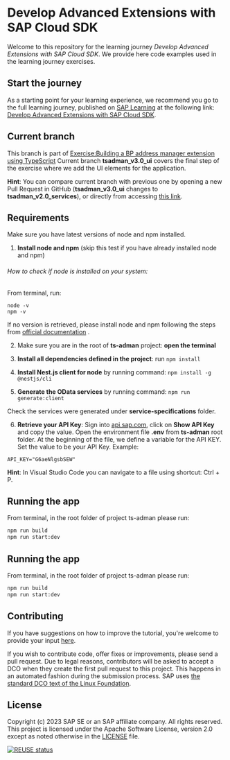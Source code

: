 # Develop Advanced Extensions with SAP Cloud SDK

Welcome to this repository for the learning journey _Develop Advanced Extensions with SAP Cloud SDK_. We provide here code examples used in the learning journey exercises.

## Start the journey

As a starting point for your learning experience, we recommend you go to the full learning journey, published on [SAP Learning](https://learning.sap.com) at the following link: [Develop Advanced Extensions with SAP Cloud SDK](https://learning.sap.com/learning-journey/develop-advanced-extensions-with-sap-cloud-sdk).

## Current branch

This branch is part of [Exercise:Building a BP address manager extension using TypeScript](https://learning.sap.com/learning-journey/develop-advanced-extensions-with-sap-cloud-sdk/exercise-building-a-bp-address-manager-extension-using-typescript_a3b13216-a20d-407c-9469-157628546623)
Current branch **tsadman_v3.0_ui** covers the final step of the exercise where we add the UI elements for the application.

**Hint**: You can compare current branch with previous one by opening a new Pull Request in GitHub (**tsadman_v3.0_ui** changes to **tsadman_v2.0_services**), or directly from accessing [this link](https://github.com/SAP-samples/cloud-sdk-learning-journey/compare/tsadman_v2.0_services...tsadman_v3.0_ui?expand=1).

## Requirements

Make sure you have latest versions of node and npm installed.

1. **Install node and npm** (skip this test if you have already installed node and npm)

###### How to check if node is installed on your system:

From terminal, run:

```
node -v
npm -v
```

If no version is retrieved, please install node and npm following the steps from [official documentation](https://nodejs.org/en/download) .

2. Make sure you are in the root of **ts-adman** project: **open the terminal**

3. **Install all dependencies defined in the project**: run `npm install`
4. **Install Nest.js client for node** by running command: `npm install -g @nestjs/cli`
5. **Generate the OData services** by running command: `npm run generate:client`

Check the services were generated under **service-specifications** folder.

6. **Retrieve your API Key**: Sign into [api.sap.com](https://api.sap.com/api/API_BUSINESS_PARTNER/overview), click on **Show API Key** and copy the value.
   Open the environment file **.env** from **ts-adman** root folder. At the beginning of the file, we define a variable for the API KEY. Set the value to be your API Key. Example:

```
API_KEY="G6aeNlgsbSEW"
```

**Hint**: In Visual Studio Code you can navigate to a file using shortcut: Ctrl + P.

## Running the app

From terminal, in the root folder of project ts-adman please run:

```sh
npm run build
npm run start:dev
```

## Running the app

From terminal, in the root folder of project ts-adman please run:

```sh
npm run build
npm run start:dev
```

## Contributing

If you have suggestions on how to improve the tutorial, you're welcome to provide your input [here](https://github.com/SAP-samples/cloud-sdk-learning-journey/issues).

If you wish to contribute code, offer fixes or improvements, please send a pull request. Due to legal reasons, contributors will be asked to accept a DCO when they create the first pull request to this project. This happens in an automated fashion during the submission process. SAP uses [the standard DCO text of the Linux Foundation](https://developercertificate.org/).

## License

Copyright (c) 2023 SAP SE or an SAP affiliate company. All rights reserved. This project is licensed under the Apache Software License, version 2.0 except as noted otherwise in the [LICENSE](LICENSE) file.

[![REUSE status](https://api.reuse.software/badge/github.com/SAP-samples/cloud-sdk-learning-journey)](https://api.reuse.software/info/github.com/SAP-samples/cloud-sdk-learning-journey)
